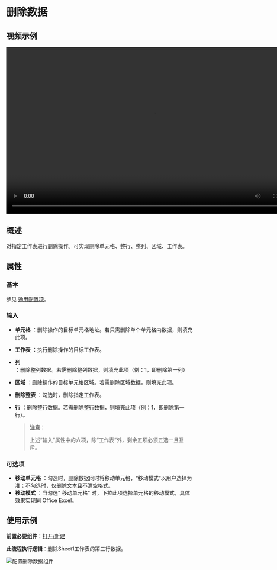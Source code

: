 # 删除数据

## 视频示例

<video controls height='450px' width='800px' src="https://encooacademy.oss-cn-shanghai.aliyuncs.com/activity/DeleteData.mp4"></video>

## 概述

对指定工作表进行删除操作。可实现删除单元格、整行、整列、区域、工作表。

## 属性

### 基本

参见 [通用配置项](../Appendix/CommonConfigurationItems.md)。

### 输入

- **单元格** ：删除操作的目标单元格地址。若只需删除单个单元格内数据，则填充此项。
- **工作表** ：执行删除操作的目标工作表。
- **列** ：删除整列数据。若需删除整列数据，则填充此项（例：1，即删除第一列）
- **区域** ：删除操作的目标单元格区域。若需删除区域数据，则填充此项。
- **删除整表** ：勾选时，删除指定工作表。
- **行** ：删除整行数据。若需删除整行数据，则填充此项（例：1，即删除第一行）。

    > **注意：**
    >
    >上述“输入”属性中的六项，除“工作表”外，剩余五项必须五选一且互斥。

### 可选项

- **移动单元格** ：勾选时，删除数据同时将移动单元格，“移动模式”以用户选择为准；不勾选时，仅删除文本且不清空格式。
- **移动模式** ：当勾选&quot; 移动单元格&quot; 时，下拉此项选择单元格的移动模式，具体效果实现同 Office Excel。

## 使用示例

**前置必要组件**：[打开/新建](../OfficeExcel/OpenExcel.md)

**此流程执行逻辑**：删除Sheet1工作表的第三行数据。

![配置删除数据组件](https://docimages.blob.core.chinacloudapi.cn/images/Activities/Delete2.png)

